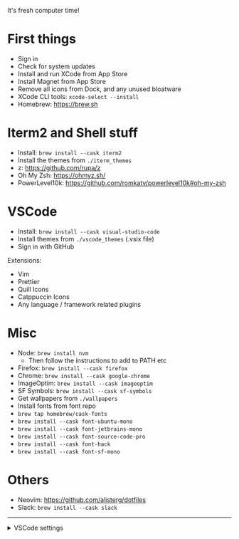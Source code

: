 It's fresh computer time!

# First things

- Sign in
- Check for system updates
- Install and run XCode from App Store
- Install Magnet from App Store
- Remove all icons from Dock, and any unused bloatware
- XCode CLI tools: `xcode-select --install`
- Homebrew: https://brew.sh

# Iterm2 and Shell stuff

- Install: `brew install --cask iterm2`
- Install the themes from `./iterm_themes`
- z: https://github.com/rupa/z
- Oh My Zsh: https://ohmyz.sh/
- PowerLevel10k: https://github.com/romkatv/powerlevel10k#oh-my-zsh

# VSCode

- Install: `brew install --cask visual-studio-code`
- Install themes from `./vscode_themes` (.vsix file)
- Sign in with GitHub

Extensions:

- Vim
- Prettier
- Quill Icons
- Catppuccin Icons
- Any language / framework related plugins

# Misc

- Node: `brew install nvm`
  - Then follow the instructions to add to PATH etc
- Firefox: `brew install --cask firefox`
- Chrome: `brew install --cask google-chrome`
- ImageOptim: `brew install --cask imageoptim`
- SF Symbols: `brew install --cask sf-symbols`
- Get wallpapers from `./wallpapers`
- Install fonts from font repo
- `brew tap homebrew/cask-fonts`
- `brew install --cask font-ubuntu-mono`
- `brew install --cask font-jetbrains-mono`
- `brew install --cask font-source-code-pro`
- `brew install --cask font-hack`
- `brew install --cask font-sf-mono`

# Others

- Neovim: https://github.com/alisterg/dotfiles
- Slack: `brew install --cask slack`

---

<details>
<summary>VSCode settings</summary>

```json
{
  "telemetry.telemetryLevel": "off",
  "window.commandCenter": false,
  "editor.fontLigatures": true,
  "editor.bracketPairColorization.enabled": false,
  "editor.wordWrap": "on",
  "editor.defaultFormatter": "esbenp.prettier-vscode",
  "workbench.tree.indent": 22,
  "debug.onTaskErrors": "debugAnyway",
  "git.autofetch": true,
  "workbench.activityBar.visible": false,
  "editor.minimap.showSlider": "always",
  "breadcrumbs.enabled": false,
  "editor.rulers": [120],
  "editor.folding": false,
  "terminal.integrated.defaultProfile.osx": "zsh",
  "css.lint.unknownAtRules": "ignore",
  "editor.cursorSmoothCaretAnimation": "on",
  "editor.cursorBlinking": "smooth",
  "editor.cursorSurroundingLines": 3,
  "editor.fontSize": 14,
  "terminal.integrated.fontSize": 14,
  "editor.fontFamily": "ubuntu mono",

  // THEMES

  // -------- NEO THEME
  "workbench.colorTheme": "Ala Neo",
  "workbench.iconTheme": "catppuccin-mocha",

  // -------- MONOKAIPRO THEME
  // "workbench.colorTheme": "Ala MonokaiPro",
  // "workbench.iconTheme": "catppuccin-mocha"

  // -------- XC THEME
  // "workbench.colorTheme": "Ala XC",
  // "workbench.iconTheme": "catppuccin-mocha",

  // -------- VITE THEME
  // "workbench.colorTheme": "Ala Vite",
  // "editor.fontFamily": "input, hack",
  // "workbench.iconTheme": "catppuccin-mocha",

  // -------- LIGHT THEME
  // "workbench.colorTheme": "Ala Vendi Light",
  // "editor.fontFamily": "cartograph cf",
  // "workbench.iconTheme": "catppuccin-latte",
}
```

</details>
